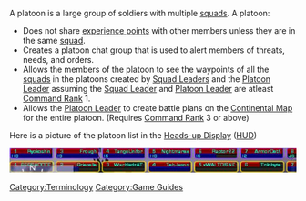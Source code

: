 A platoon is a large group of soldiers with multiple
[squads](Squad.md). A platoon:

- Does not share [experience points](Experience_Points.md)
  with other members unless they are in the same
  [squad](Squad.md).
- Creates a platoon chat group that is used to alert members of
  threats, needs, and orders.
- Allows the members of the platoon to see the waypoints of all the
  [squads](Squad.md) in the platoons created by [Squad
  Leaders](Squad_Leader.md) and the [Platoon
  Leader](Platoon_Leader.md) assuming the [Squad
  Leader](Squad_Leader.md) and [Platoon
  Leader](Platoon_Leader.md) are atleast [Command
  Rank](Command_Rank.md) 1.
- Allows the [Platoon Leader](Platoon_Leader.md) to create
  battle plans on the [Continental Map](../etc/Continental_Map.md)
  for the entire platoon. (Requires [Command
  Rank](Command_Rank.md) 3 or above)

Here is a picture of the platoon list in the [Heads-up
Display](../etc/Heads-up_Display.md)
([HUD](Acronyms_and_Slang.md))

![Image:PlatoonList.JPG](images/PlatoonList.jpg "Image:PlatoonList.JPG")

[Category:Terminology](Category:Terminology.md) [Category:Game
Guides](Category:Game_Guides.md)
